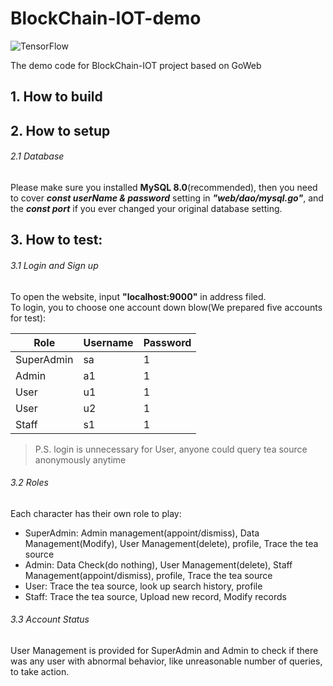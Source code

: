 # BlockChain-IOT-demo

<!-- Badges -->
![TensorFlow](https://img.shields.io/badge/TeaSafe-v1.0-brightgreen)

The demo code for BlockChain-IOT project based on GoWeb

## 1. How to build  
  
## 2. How to setup  
  ###### 2.1 Database  
  Please make sure you installed **MySQL 8.0**(recommended), then you need to cover ***const userName & password*** setting in ***"web/dao/mysql.go"***, and the ***const port*** if you ever changed your original database setting.  

  
## 3. How to test:  
  ###### 3.1 Login and Sign up  
  To open the website, input **"localhost:9000"** in address filed.   
  To login, you  to choose one account down blow(We prepared five accounts for test):   
  
  
|Role|Username|Password|
|---|---|---
|SuperAdmin|sa|1
|Admin|a1|1
|User|u1|1
|User|u2|1
|Staff|s1|1


  > P.S. login is unnecessary for User, anyone could query tea source anonymously anytime  

  ###### 3.2 Roles  
  Each character has their own role to play:  
  
  
  - SuperAdmin: Admin management(appoint/dismiss), Data Management(Modify), User Management(delete), profile, Trace the tea source  
  - Admin:      Data Check(do nothing), User Management(delete), Staff Management(appoint/dismiss), profile, Trace the tea source  
  - User:       Trace the tea source, look up search history, profile  
  - Staff:      Trace the tea source, Upload new record, Modify records  
  
  ###### 3.3 Account Status  
  User Management is provided for SuperAdmin and Admin to check if there was any user with abnormal behavior, like unreasonable number of queries, to take action.  
   
  
